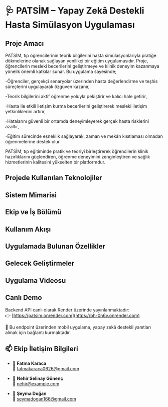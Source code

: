# 🩺 PATSİM – Yapay Zekâ Destekli Hasta Simülasyon Uygulaması

## Proje Amacı
PATSİM,  tıp öğrencilerinin teorik bilgilerini hasta simülasyonlarıyla pratiğe dökmelerine olanak sağlayan yenilikçi bir eğitim uygulamasıdır. Proje, öğrencilerin mesleki becerilerini geliştirmeye ve klinik deneyim kazanmaya yönelik önemli katkılar sunar.
Bu uygulama sayesinde;

-Öğrenciler, gerçekçi senaryolar üzerinden hasta değerlendirme ve teşhis süreçlerini uygulayarak özgüven kazanır,

-Teorik bilgilerini aktif öğrenme yoluyla pekiştirir ve kalıcı hale getirir,

-Hasta ile etkili iletişim kurma becerilerini geliştirerek mesleki iletişim yetkinliklerini artırır,

-Hatalarını güvenli bir ortamda deneyimleyerek gerçek hasta risklerini azaltır,

-Eğitim sürecinde esneklik sağlayarak, zaman ve mekân kısıtlaması olmadan öğrenmelerine destek olur.

PATSİM, tıp eğitiminde pratik ve teoriyi birleştirerek öğrencilerin klinik hazırlıklarını güçlendiren, öğrenme deneyimini zenginleştiren ve sağlık hizmetlerinin kalitesini yükselten bir platformdur.

## Projede Kullanılan Teknolojiler

## Sistem Mimarisi

## Ekip ve İş Bölümü

## Kullanım Akışı

## Uygulamada Bulunan Özellikler

## Gelecek Geliştirmeler

## Uygulama Videosu 

## Canlı Demo

Backend API canlı olarak Render üzerinde yayınlanmaktadır:  
👉 [https://patsim.onrender.com](https://bh-0n6v.onrender.com)

📢 Bu endpoint üzerinden mobil uygulama, yapay zekâ destekli yanıtları almak için bağlantı kurmaktadır.

## 📫 Ekip İletişim Bilgileri

- 👤 **Fatma Karaca**  
  📧 fatmakaraca0626@gmail.com

- 👤 **Nehir Selinay Günenç**   
  📧 nehir@example.com

- 👤 **Şeyma Doğan**  
  📧 seymadogan166@gmail.com
  






